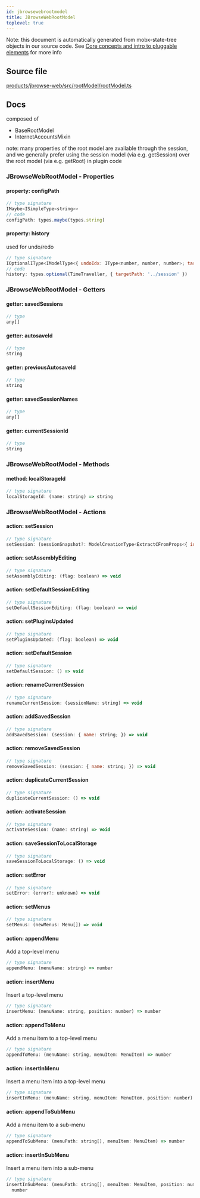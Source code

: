 ```yaml
---
id: jbrowsewebrootmodel
title: JBrowseWebRootModel
toplevel: true
---
```


Note: this document is automatically generated from mobx-state-tree objects in
our source code. See
[Core concepts and intro to pluggable elements](/docs/developer_guide/) for more
info

## Source file

[products/jbrowse-web/src/rootModel/rootModel.ts](https://github.com/GMOD/jbrowse-components/blob/main/products/jbrowse-web/src/rootModel/rootModel.ts)

## Docs

composed of

- BaseRootModel
- InternetAccountsMixin

note: many properties of the root model are available through the session, and
we generally prefer using the session model (via e.g. getSession) over the root
model (via e.g. getRoot) in plugin code

### JBrowseWebRootModel - Properties

#### property: configPath

```js
// type signature
IMaybe<ISimpleType<string>>
// code
configPath: types.maybe(types.string)
```

#### property: history

used for undo/redo

```js
// type signature
IOptionalIType<IModelType<{ undoIdx: IType<number, number, number>; targetPath: IType<string, string, string>; }, { history: unknown[]; notTrackingUndo: boolean; } & { readonly canUndo: boolean; readonly canRedo: boolean; } & { ...; }, _NotCustomized, _NotCustomized>, [...]>
// code
history: types.optional(TimeTraveller, { targetPath: '../session' })
```

### JBrowseWebRootModel - Getters

#### getter: savedSessions

```js
// type
any[]
```

#### getter: autosaveId

```js
// type
string
```

#### getter: previousAutosaveId

```js
// type
string
```

#### getter: savedSessionNames

```js
// type
any[]
```

#### getter: currentSessionId

```js
// type
string
```

### JBrowseWebRootModel - Methods

#### method: localStorageId

```js
// type signature
localStorageId: (name: string) => string
```

### JBrowseWebRootModel - Actions

#### action: setSession

```js
// type signature
setSession: (sessionSnapshot?: ModelCreationType<ExtractCFromProps<{ id: IOptionalIType<ISimpleType<string>, [undefined]>; name: ISimpleType<string>; margin: IType<number, number, number>; }>>) => void
```

#### action: setAssemblyEditing

```js
// type signature
setAssemblyEditing: (flag: boolean) => void
```

#### action: setDefaultSessionEditing

```js
// type signature
setDefaultSessionEditing: (flag: boolean) => void
```

#### action: setPluginsUpdated

```js
// type signature
setPluginsUpdated: (flag: boolean) => void
```

#### action: setDefaultSession

```js
// type signature
setDefaultSession: () => void
```

#### action: renameCurrentSession

```js
// type signature
renameCurrentSession: (sessionName: string) => void
```

#### action: addSavedSession

```js
// type signature
addSavedSession: (session: { name: string; }) => void
```

#### action: removeSavedSession

```js
// type signature
removeSavedSession: (session: { name: string; }) => void
```

#### action: duplicateCurrentSession

```js
// type signature
duplicateCurrentSession: () => void
```

#### action: activateSession

```js
// type signature
activateSession: (name: string) => void
```

#### action: saveSessionToLocalStorage

```js
// type signature
saveSessionToLocalStorage: () => void
```

#### action: setError

```js
// type signature
setError: (error?: unknown) => void
```

#### action: setMenus

```js
// type signature
setMenus: (newMenus: Menu[]) => void
```

#### action: appendMenu

Add a top-level menu

```js
// type signature
appendMenu: (menuName: string) => number
```

#### action: insertMenu

Insert a top-level menu

```js
// type signature
insertMenu: (menuName: string, position: number) => number
```

#### action: appendToMenu

Add a menu item to a top-level menu

```js
// type signature
appendToMenu: (menuName: string, menuItem: MenuItem) => number
```

#### action: insertInMenu

Insert a menu item into a top-level menu

```js
// type signature
insertInMenu: (menuName: string, menuItem: MenuItem, position: number) => number
```

#### action: appendToSubMenu

Add a menu item to a sub-menu

```js
// type signature
appendToSubMenu: (menuPath: string[], menuItem: MenuItem) => number
```

#### action: insertInSubMenu

Insert a menu item into a sub-menu

```js
// type signature
insertInSubMenu: (menuPath: string[], menuItem: MenuItem, position: number) =>
  number
```
